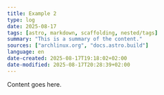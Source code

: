 ```yaml
---
title: Example 2
type: log
date: 2025-08-17
tags: [astro, markdown, scaffolding, nested/tags]
summary: "This is a summary of the content."
sources: ["archlinux.org", "docs.astro.build"]
language: en
date-created: 2025-08-17T19:18:02+02:00
date-modified: 2025-08-17T20:28:39+02:00
---
```


Content goes here.
